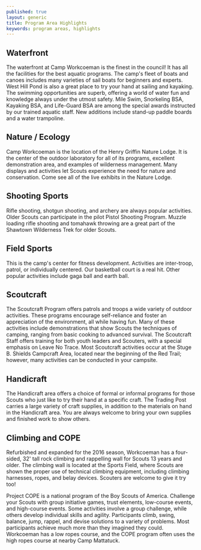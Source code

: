 ```yaml
---
published: true
layout: generic
title: Program Area Highlights
keywords: program areas, highlights
---
```


## Waterfront

The waterfront at Camp Workcoeman is the finest in the council! It has all the
facilities for the best aquatic programs. The camp's fleet of boats and canoes
includes many varieties of sail boats for beginners and experts. West Hill Pond
is also a great place to try your hand at sailing and kayaking. The swimming
opportunities are superb, offering a world of water fun and knowledge always
under the utmost safety. Mile Swim, Snorkeling BSA, Kayaking BSA, and
Life-Guard BSA are among the special awards instructed by our trained aquatic
staff. New additions include stand-up paddle boards and a water trampoline.

## Nature / Ecology

Camp Workcoeman is the location of the Henry Griffin Nature Lodge. It is the
center of the outdoor laboratory for all of its programs, excellent
demonstration area, and examples of wilderness management. Many displays and
activities let Scouts experience the need for nature and conservation. Come see
all of the live exhibits in the Nature Lodge.

## Shooting Sports

Rifle shooting, shotgun shooting, and archery are always popular activities.
Older Scouts can participate in the pilot Pistol Shooting Program.
Muzzle loading rifle shooting and tomahawk throwing are a great part of the
Shawtown Wilderness Trek for older Scouts.

## Field Sports

This is the camp's center for fitness development. Activities are inter-troop,
patrol, or individually centered. Our basketball court is a real hit. Other
popular activities include gaga ball and earth ball.

## Scoutcraft

The Scoutcraft Program offers patrols and troops a wide variety of outdoor
activities. These programs encourage self-reliance and foster an appreciation
of the environment, all while having fun. Many of these activities include
demonstrations that show Scouts the techniques of camping, ranging from basic
cooking to advanced survival. The Scoutcraft Staff offers training for both
youth leaders and Scouters, with a special emphasis on Leave No Trace. Most
Scoutcraft activities occur at the Stuge B. Shields Campcraft Area, located
near the beginning of the Red Trail; however, many activities can be conducted
in your campsite.

## Handicraft

The Handicraft area offers a choice of formal or informal programs for those
Scouts who just like to try their hand at a specific craft. The Trading Post
carries a large variety of craft supplies, in addition to the materials on hand
in the Handicraft area. You are always welcome to bring your own supplies and
finished work to show others.

## Climbing and COPE

Refurbished and expanded for the 2016 season, Workcoeman has a four-sided, 32'
tall rock climbing and rappelling wall for Scouts 13 years and older. The
climbing wall is located at the Sports Field, where Scouts are shown the proper
use of technical climbing equipment, including climbing harnesses, ropes, and
belay devices. Scouters are welcome to give it try too!

Project COPE is a national program of the Boy Scouts of America. Challenge your
Scouts with group initiative games, trust elements, low-course events, and
high-course events. Some activities involve a group challenge, while others
develop individual skills and agility. Participants climb, swing, balance,
jump, rappel, and devise solutions to a variety of problems. Most participants
achieve much more than they imagined they could. Workcoeman has a low ropes
course, and the COPE program often uses the high ropes course at nearby Camp
Mattatuck.

